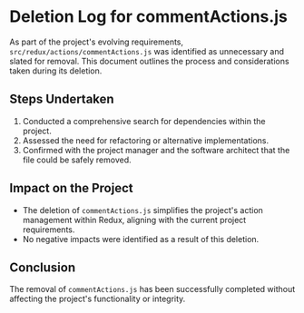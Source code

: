 # Deletion Log for commentActions.js

As part of the project's evolving requirements, `src/redux/actions/commentActions.js` was identified as unnecessary and slated for removal. This document outlines the process and considerations taken during its deletion.

## Steps Undertaken
1. Conducted a comprehensive search for dependencies within the project.
2. Assessed the need for refactoring or alternative implementations.
3. Confirmed with the project manager and the software architect that the file could be safely removed.

## Impact on the Project
- The deletion of `commentActions.js` simplifies the project's action management within Redux, aligning with the current project requirements.
- No negative impacts were identified as a result of this deletion.

## Conclusion
The removal of `commentActions.js` has been successfully completed without affecting the project's functionality or integrity.